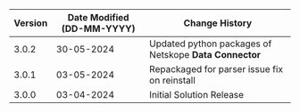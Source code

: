 | **Version** | **Date Modified (DD-MM-YYYY)** | **Change History**                          |
|-------------|--------------------------------|---------------------------------------------|
| 3.0.2       | 30-05-2024                     | Updated python packages of Netskope **Data Connector** |
| 3.0.1       | 03-05-2024                     | Repackaged for parser issue fix on reinstall                    |
| 3.0.0       | 03-04-2024                     | Initial Solution Release                    |
